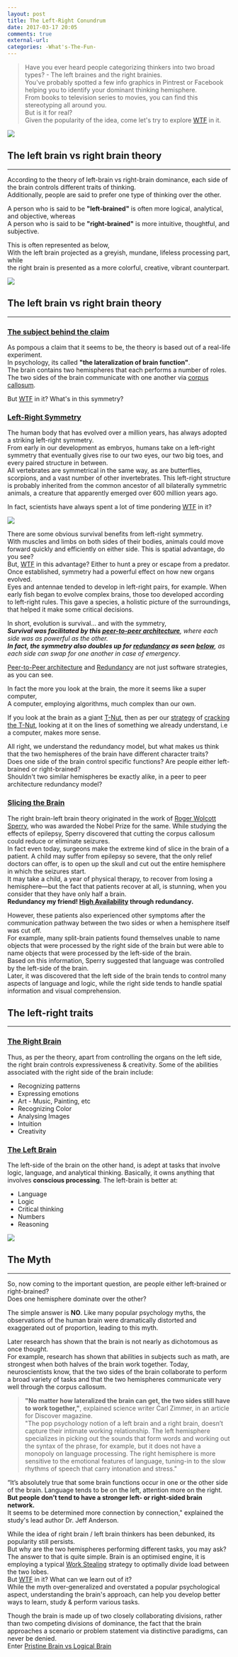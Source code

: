 ```yaml
---
layout: post
title: The Left-Right Conundrum
date: 2017-03-17 20:05
comments: true
external-url:
categories: -What's-The-Fun-
---
```


> Have you ever heard people categorizing thinkers into two broad types? - The left braines and the right brainies.<br>
You've probably spotted a few info graphics in Pintrest or Facebook helping you to identify your dominant thinking hemisphere.<br>
From books to television series to movies, you can find this stereotyping all around you.<br>
But is it for real?<br>
Given the popularity of the idea, come let's try to explore [WTF](/blog/2017/02/13/welcome-aboard/) in it.

<img src="/assets/2017-03-17/leftright.png">

## The left brain vs right brain theory
<hr>

According to the theory of left-brain vs right-brain dominance, each side of the brain controls different traits of thinking.<br>
Additionally, people are said to prefer one type of thinking over the other.<br>

A person who is said to be **"left-brained"** is often more logical, analytical, and objective, whereas<br>
A person who is said to be **"right-brained"** is more intuitive, thoughtful, and subjective.

This is often represented as below,<br>
With the left brain projected as a greyish, mundane, lifeless processing part, while<br>
the right brain is presented as a more colorful, creative, vibrant counterpart.

<img id="left-right-color" src="/assets/2017-03-17/grey-color.jpg">

## The left brain vs right brain theory
<hr>

### <u>The subject behind the claim</u><br>

As pompous a claim that it seems to be, the theory is based out of a real-life experiment.<br>
In psychology, its called <b>"the lateralization of brain function"</b>.<br>
The brain contains two hemispheres that each performs a number of roles. The two sides of the brain communicate with one another via [corpus callosum](https://en.wikipedia.org/wiki/Corpus_callosum).<br>

But [WTF](/blog/2017/02/13/welcome-aboard/) in it? What's in this symmetry?<br>

### <u>Left-Right Symmetry</u><br>

The human body that has evolved over a million years, has always adopted a striking left-right symmetry.<br>
From early in our development as embryos, humans take on a left-right symmetry that eventually gives rise to our two eyes, our two big toes, and every paired structure in between.<br>
All vertebrates are symmetrical in the same way, as are butterflies, scorpions, and a vast number of other invertebrates. This left-right structure is probably inherited from the common ancestor of all bilaterally symmetric animals, a creature that apparently emerged over 600 million years ago.<br>

In fact, scientists have always spent a lot of time pondering [WTF](/blog/2017/02/13/welcome-aboard/) in it?

<img src="/assets/2017-03-17/joker-why-so-symmetric.jpg">

There are some obvious survival benefits from left-right symmetry.<br>
With muscles and limbs on both sides of their bodies, animals could move forward quickly and efficiently on either side. This is spatial advantage, do you see?<br>
But, [WTF](/blog/2017/02/13/welcome-aboard/) in this advantage? Either to hunt a prey or escape from a predator.<br>
Once established, symmetry had a powerful effect on how new organs evolved.<br>
Eyes and antennae tended to develop in left-right pairs, for example. When early fish began to evolve complex brains, those too developed according to left-right rules. This gave a species, a holistic picture of the surroundings, that helped it make some critical decisions.<br>

In short, evolution is survival... and with the symmetry,<br>
_**Survival was facilitated by this [peer-to-peer architecture](https://en.wikipedia.org/wiki/Peer-to-peer)**, where each side was as powerful as the other.<br>
**In fact, the symmetry also doubles up for [redundancy](https://en.wikipedia.org/wiki/Redundancy_(engineering)) as seen [below](#slicing-the-brain)**, as each side can swap for one another in case of emergency_.<br>

[Peer-to-Peer architecture](https://en.wikipedia.org/wiki/Peer-to-peer) and [Redundancy](https://en.wikipedia.org/wiki/Redundancy_(engineering)) are not just software strategies, as you can see.

In fact the more you look at the brain, the more it seems like a super computer,<br>
A computer, employing algorithms, much complex than our own.<br>

If you look at the brain as a giant [T-Nut](/blog/2017/02/21/technical-nuts/), then as per our [strategy](/blog/2017/03/08/cracking-a-tnut/#step-2---take-the-first-bite) of [cracking the T-Nut](/blog/2017/03/08/cracking-a-tnut/), looking at it on the lines of something we already understand, i.e a computer, makes more sense.
 
All right, we understand the redundancy model, but what makes us think that the two hemispheres of the brain have different character traits?<br>
Does one side of the brain control specific functions? Are people either left-brained or right-brained?<br>
Shouldn't two similar hemispheres be exactly alike, in a peer to peer architecture redundancy model?<br>

### <u>Slicing the Brain</u><br>

The right brain-left brain theory originated in the work of [Roger Wolcott Sperry](https://en.wikipedia.org/wiki/Roger_Wolcott_Sperry), who was awarded the Nobel Prize for the same. While studying the effects of epilepsy, Sperry discovered that cutting the corpus callosum could reduce or eliminate seizures.<br>
In fact even today, surgeons make the extreme kind of slice in the brain of a patient. A child may suffer from epilepsy so severe, that the only relief doctors can offer, is to open up the skull and cut out the entire hemisphere in which the seizures start.<br>
It may take a child, a year of physical therapy, to recover from losing a hemisphere—but the fact that patients recover at all, is stunning, when you consider that they have only half a brain.<br>
**Redundancy my friend! [High Availability](https://en.wikipedia.org/wiki/High_availability) through redundancy.**

However, these patients also experienced other symptoms after the communication pathway between the two sides or when a hemisphere itself was cut off.<br>
For example, many split-brain patients found themselves unable to name objects that were processed by the right side of the brain but were able to name objects that were processed by the left-side of the brain.<br>
Based on this information, Sperry suggested that language was controlled by the left-side of the brain.<br>
Later, it was discovered that the left side of the brain tends to control many aspects of language and logic, while the right side tends to handle spatial information and visual comprehension.

## The left-right traits
<hr>

### <u>The Right Brain</u><br>
Thus, as per the theory, apart from controlling the organs on the left side, the right brain controls expressiveness & creativity. Some of the abilities associated with the right side of the brain include:
* Recognizing patterns
* Expressing emotions
* Art - Music, Painting, etc
* Recognizing Color
* Analysing Images
* Intuition
* Creativity

### <u>The Left Brain</u><br>
The left-side of the brain on the other hand, is adept at tasks that involve logic, language, and analytical thinking. Basically, it owns anything that involves **conscious processing**. The left-brain is better at:
* Language
* Logic
* Critical thinking
* Numbers
* Reasoning

<img src="/assets/2017-03-17/functionalities.jpg">

## The Myth
<hr>

So, now coming to the important question, are people either left-brained or right-brained?<br>
Does one hemisphere dominate over the other?<br>

The simple answer is **NO**.
Like many popular psychology myths, the observations of the human brain were dramatically distorted and exaggerated out of proportion, leading to this myth.<br>

Later research has shown that the brain is not nearly as dichotomous as once thought.<br>
For example, research has shown that abilities in subjects such as math, are strongest when both halves of the brain work together. Today, neuroscientists know, that the two sides of the brain collaborate to perform a broad variety of tasks and that the two hemispheres communicate very well through the corpus callosum.

>**"No matter how lateralized the brain can get, the two sides still have to work together,"**, explained science writer Carl Zimmer, in an article for Discover magazine.<br>
"The pop psychology notion of a left brain and a right brain, doesn’t capture their intimate working relationship. The left hemisphere specializes in picking out the sounds that form words and working out the syntax of the phrase, for example, but it does not have a monopoly on language processing. The right hemisphere is more sensitive to the emotional features of language, tuning-in to the slow rhythms of speech that carry intonation and stress."

“It’s absolutely true that some brain functions occur in one or the other side of the brain. Language tends to be on the left, attention more on the right.<br>
**But people don’t tend to have a stronger left- or right-sided brain network.**<br>
It seems to be determined more connection by connection," explained the study's lead author Dr. Jeff Anderson.

While the idea of right brain / left brain thinkers has been debunked, its popularity still persists.<br>
But why are the two hemispheres performing different tasks, you may ask?<br>
The answer to that is quite simple. Brain is an optimised engine, it is employing a typical [Work Stealing](https://en.wikipedia.org/wiki/Work_stealing) strategy to optimally divide load between the two lobes.<br>
But [WTF](/blog/2017/02/13/welcome-aboard/) in it? What can we learn out of it?<br>
While the myth over-generalized and overstated a popular psychological aspect, understanding the brain's approach, can help you develop better ways to learn, study & perform various tasks.<br>

Though the brain is made up of two closely collaborating divisions, rather than two competing divisions of dominance, the fact that the brain approaches a scenario or problem statement via distinctive paradigms, can never be denied.<br>
Enter [Pristine Brain vs Logical Brain](/blog/2017/03/18/pristine-logical-brain)
